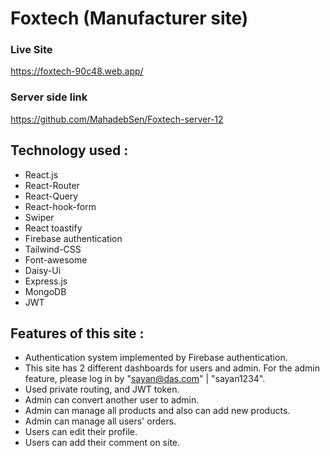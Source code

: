 # Foxtech (Manufacturer site)

### Live Site

https://foxtech-90c48.web.app/

### Server side link

https://github.com/MahadebSen/Foxtech-server-12

## Technology used :

- React.js 
- React-Router 
- React-Query
- React-hook-form
- Swiper 
- React toastify
- Firebase authentication
- Tailwind-CSS 
- Font-awesome 
- Daisy-Ui
- Express.js
- MongoDB 
- JWT 

## Features of this site :

- Authentication system implemented by Firebase authentication.
- This site has 2 different dashboards for users and admin. For the admin feature, please log in by "sayan@das.com" | "sayan1234".
- Used private routing, and JWT token.
- Admin can convert another user to admin.
- Admin can manage all products and also can add new products.
- Admin can manage all users' orders.
- Users can edit their profile.
- Users can add their comment on site.
